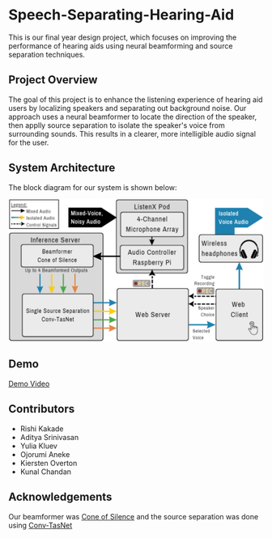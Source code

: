 # Speech-Separating-Hearing-Aid

This is our final year design project, which focuses on improving the performance of hearing aids using neural beamforming and source separation techniques.

## Project Overview
The goal of this project is to enhance the listening experience of hearing aid users by localizing speakers and separating out background noise. Our approach uses a neural beamformer to locate the direction of the speaker, then applly source separation to isolate the speaker's voice from surrounding sounds. This results in a clearer, more intelligible audio signal for the user.

## System Architecture
The block diagram for our system is shown below:

![Block Diagram](/assets/diagram.png)

## Demo

[Demo Video](https://youtu.be/Zgwmc42L5wk)

## Contributors

- Rishi Kakade
- Aditya Srinivasan
- Yulia Kluev
- Ojorumi Aneke
- Kiersten Overton
- Kunal Chandan

## Acknowledgements

Our beamformer was [Cone of Silence](https://arxiv.org/pdf/2010.06007.pdf) and the source separation was done using [Conv-TasNet](https://arxiv.org/abs/1809.07454)
